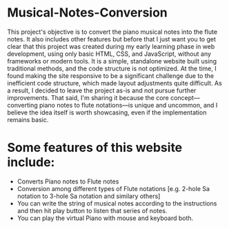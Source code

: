# Musical-Notes-Conversion
This project's objective is to convert the piano musical notes into the flute notes. It also includes other features but before that I just want you to get clear that this project was created during my early learning phase in web development, using only basic HTML, CSS, and JavaScript, without any frameworks or modern tools. It is a simple, standalone website built using traditional methods, and the code structure is not optimized.
At the time, I found making the site responsive to be a significant challenge due to the inefficient code structure, which made layout adjustments quite difficult. As a result, I decided to leave the project as-is and not pursue further improvements.
That said, I'm sharing it because the core concept—converting piano notes to flute notations—is unique and uncommon, and I believe the idea itself is worth showcasing, even if the implementation remains basic.

# Some features of this website include:
- Converts Piano notes to Flute notes
- Conversion among different types of Flute notations [e.g. 2-hole Sa notation to 3-hole Sa notation and similary others]
- You can write the string of musical notes according to the instructions and then hit play button to listen that series of notes.
- You can play the virtual Piano with mouse and keyboard both.
